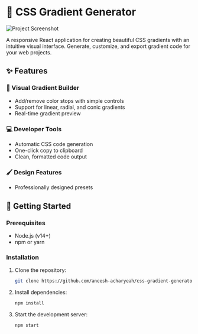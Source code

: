 # 🌈 CSS Gradient Generator

![Project Screenshot](./screenshot.png) <!-- Add your screenshot here -->

A responsive React application for creating beautiful CSS gradients with an intuitive visual interface. Generate, customize, and export gradient code for your web projects.

## ✨ Features

### 🎨 Visual Gradient Builder
- Add/remove color stops with simple controls
 - Support for linear, radial, and conic gradients
- Real-time gradient preview

### 💻 Developer Tools
- Automatic CSS code generation
- One-click copy to clipboard
- Clean, formatted code output
 
### 🖌️ Design Features
- Professionally designed presets
  
## 🚀 Getting Started

### Prerequisites
- Node.js (v14+)
- npm or yarn

### Installation
1. Clone the repository:
   ```bash
   git clone https://github.com/aneesh-acharyeah/css-gradient-generator.git
   ```
2. Install dependencies:
   ```bash
   npm install
   ```
3. Start the development server:
   ```bash
   npm start
   ```
